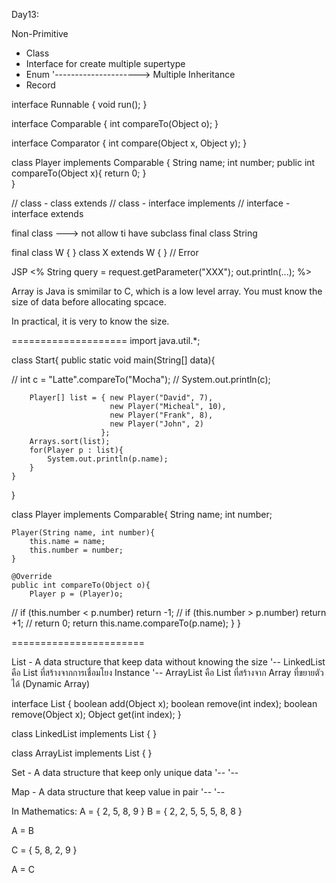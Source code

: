 

Day13:

Non-Primitive
- Class
- Interface for create multiple supertype
- Enum					'---------------------> Multiple Inheritance
- Record

interface Runnable { 
	void run();
}

interface Comparable {
	int compareTo(Object o);
}

interface Comparator {
	int compare(Object x, Object y);
}


class Player implements Comparable {
	String name;
	int number;
	public int compareTo(Object x){
		return 0;
	}	
}

// class - class			extends
// class - interface		implements
// interface - interface 	extends


final class		---> not allow ti have subclass
  final class String

final class W { }
class X extends W { } // Error


JSP
<%
	String query = request.getParameter("XXX");
	out.println(...);
%>

Array is Java is smimilar to C, which is a low level array.
You must know the size of data before allocating spcace.

In practical, it is very to know the size.

====================
import java.util.*;

class Start{
    public static void main(String[] data){
        
//        int c = "Latte".compareTo("Mocha");
//        System.out.println(c);
        
        Player[] list = { new Player("David", 7),
                          new Player("Micheal", 10),
                          new Player("Frank", 8),
                          new Player("John", 2)
                        };
        Arrays.sort(list);
        for(Player p : list){
            System.out.println(p.name);
        }
    }
}

class Player implements Comparable{
    String name;
    int number;
    
    Player(String name, int number){
        this.name = name;
        this.number = number;
    }
    
    @Override
    public int compareTo(Object o){
        Player p = (Player)o;
//        if (this.number < p.number) return -1;
//        if (this.number > p.number) return +1;
//        return 0;
          return this.name.compareTo(p.name);
    }
}


=======================



List - A data structure that keep data without knowing the size
'-- LinkedList	คือ List ที่สร้างจากการเชื่อมโยง Instance
'-- ArrayList คือ List ที่สร้างจาก Array ที่ขยายตัวได้ (Dynamic Array)

interface List { 
	boolean add(Object x);
	boolean remove(int index);
	boolean remove(Object x);
	Object get(int index);
}

class LinkedList implements List { }

class ArrayList implements List { }

Set - A data structure that keep only unique data
'--
'--

Map - A data structure that keep value in pair
'--
'--



In Mathematics:
A = { 2, 5, 8, 9 }
B = { 2, 2, 5, 5, 5, 8, 8 }

A = B

C = { 5, 8, 2, 9 }

A = C